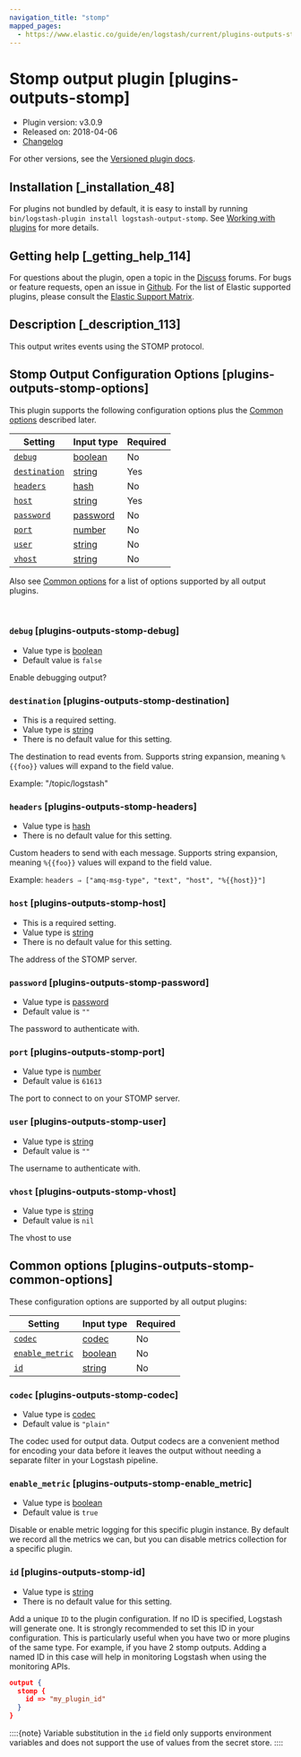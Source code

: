 ```yaml
---
navigation_title: "stomp"
mapped_pages:
  - https://www.elastic.co/guide/en/logstash/current/plugins-outputs-stomp.html
---
```


# Stomp output plugin [plugins-outputs-stomp]


* Plugin version: v3.0.9
* Released on: 2018-04-06
* [Changelog](https://github.com/logstash-plugins/logstash-output-stomp/blob/v3.0.9/CHANGELOG.md)

For other versions, see the [Versioned plugin docs](/vpr/output-stomp-index.md).

## Installation [_installation_48]

For plugins not bundled by default, it is easy to install by running `bin/logstash-plugin install logstash-output-stomp`. See [Working with plugins](logstash://reference/working-with-plugins.md) for more details.


## Getting help [_getting_help_114]

For questions about the plugin, open a topic in the [Discuss](http://discuss.elastic.co) forums. For bugs or feature requests, open an issue in [Github](https://github.com/logstash-plugins/logstash-output-stomp). For the list of Elastic supported plugins, please consult the [Elastic Support Matrix](https://www.elastic.co/support/matrix#logstash_plugins).


## Description [_description_113]

This output writes events using the STOMP protocol.


## Stomp Output Configuration Options [plugins-outputs-stomp-options]

This plugin supports the following configuration options plus the [Common options](plugins-outputs-stomp.md#plugins-outputs-stomp-common-options) described later.

| Setting | Input type | Required |
| --- | --- | --- |
| [`debug`](plugins-outputs-stomp.md#plugins-outputs-stomp-debug) | [boolean](value-types.md#boolean) | No |
| [`destination`](plugins-outputs-stomp.md#plugins-outputs-stomp-destination) | [string](value-types.md#string) | Yes |
| [`headers`](plugins-outputs-stomp.md#plugins-outputs-stomp-headers) | [hash](value-types.md#hash) | No |
| [`host`](plugins-outputs-stomp.md#plugins-outputs-stomp-host) | [string](value-types.md#string) | Yes |
| [`password`](plugins-outputs-stomp.md#plugins-outputs-stomp-password) | [password](value-types.md#password) | No |
| [`port`](plugins-outputs-stomp.md#plugins-outputs-stomp-port) | [number](value-types.md#number) | No |
| [`user`](plugins-outputs-stomp.md#plugins-outputs-stomp-user) | [string](value-types.md#string) | No |
| [`vhost`](plugins-outputs-stomp.md#plugins-outputs-stomp-vhost) | [string](value-types.md#string) | No |

Also see [Common options](plugins-outputs-stomp.md#plugins-outputs-stomp-common-options) for a list of options supported by all output plugins.

 

### `debug` [plugins-outputs-stomp-debug]

* Value type is [boolean](value-types.md#boolean)
* Default value is `false`

Enable debugging output?


### `destination` [plugins-outputs-stomp-destination]

* This is a required setting.
* Value type is [string](value-types.md#string)
* There is no default value for this setting.

The destination to read events from. Supports string expansion, meaning `%{{foo}}` values will expand to the field value.

Example: "/topic/logstash"


### `headers` [plugins-outputs-stomp-headers]

* Value type is [hash](value-types.md#hash)
* There is no default value for this setting.

Custom headers to send with each message. Supports string expansion, meaning `%{{foo}}` values will expand to the field value.

Example: `headers ⇒ ["amq-msg-type", "text", "host", "%{{host}}"]`


### `host` [plugins-outputs-stomp-host]

* This is a required setting.
* Value type is [string](value-types.md#string)
* There is no default value for this setting.

The address of the STOMP server.


### `password` [plugins-outputs-stomp-password]

* Value type is [password](value-types.md#password)
* Default value is `""`

The password to authenticate with.


### `port` [plugins-outputs-stomp-port]

* Value type is [number](value-types.md#number)
* Default value is `61613`

The port to connect to on your STOMP server.


### `user` [plugins-outputs-stomp-user]

* Value type is [string](value-types.md#string)
* Default value is `""`

The username to authenticate with.


### `vhost` [plugins-outputs-stomp-vhost]

* Value type is [string](value-types.md#string)
* Default value is `nil`

The vhost to use



## Common options [plugins-outputs-stomp-common-options]

These configuration options are supported by all output plugins:

| Setting | Input type | Required |
| --- | --- | --- |
| [`codec`](plugins-outputs-stomp.md#plugins-outputs-stomp-codec) | [codec](logstash://reference/configuration-file-structure.md#codec) | No |
| [`enable_metric`](plugins-outputs-stomp.md#plugins-outputs-stomp-enable_metric) | [boolean](logstash://reference/configuration-file-structure.md#boolean) | No |
| [`id`](plugins-outputs-stomp.md#plugins-outputs-stomp-id) | [string](logstash://reference/configuration-file-structure.md#string) | No |

### `codec` [plugins-outputs-stomp-codec]

* Value type is [codec](logstash://reference/configuration-file-structure.md#codec)
* Default value is `"plain"`

The codec used for output data. Output codecs are a convenient method for encoding your data before it leaves the output without needing a separate filter in your Logstash pipeline.


### `enable_metric` [plugins-outputs-stomp-enable_metric]

* Value type is [boolean](logstash://reference/configuration-file-structure.md#boolean)
* Default value is `true`

Disable or enable metric logging for this specific plugin instance. By default we record all the metrics we can, but you can disable metrics collection for a specific plugin.


### `id` [plugins-outputs-stomp-id]

* Value type is [string](logstash://reference/configuration-file-structure.md#string)
* There is no default value for this setting.

Add a unique `ID` to the plugin configuration. If no ID is specified, Logstash will generate one. It is strongly recommended to set this ID in your configuration. This is particularly useful when you have two or more plugins of the same type. For example, if you have 2 stomp outputs. Adding a named ID in this case will help in monitoring Logstash when using the monitoring APIs.

```json
output {
  stomp {
    id => "my_plugin_id"
  }
}
```

::::{note} 
Variable substitution in the `id` field only supports environment variables and does not support the use of values from the secret store.
::::




